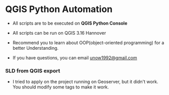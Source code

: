 # QGIS Python Automation
* All scripts are to be executed on **QGIS Python Console**
* All scripts can be run on QGIS 3.16 Hannover

* Recommend you to learn about OOP(object-oriented programming) for a better Understanding.

* If you have questions, you can email unow1992@gmail.com

### SLD from QGIS export
  
* I tried to apply on the project running on Geoserver, but it didn't work. You should modify some tags to make it work.
